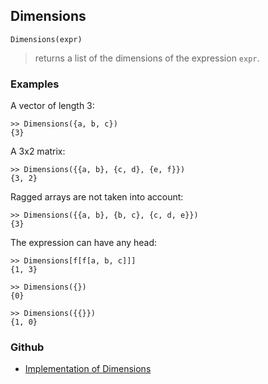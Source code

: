 ## Dimensions

```
Dimensions(expr)
```

> returns a list of the dimensions of the expression `expr`.

### Examples

A vector of length 3:

```
>> Dimensions({a, b, c})
{3}
```

A 3x2 matrix:

```
>> Dimensions({{a, b}, {c, d}, {e, f}})
{3, 2}
```

Ragged arrays are not taken into account:

```
>> Dimensions({{a, b}, {b, c}, {c, d, e}})
{3}
```

The expression can have any head:

```
>> Dimensions[f[f[a, b, c]]]
{1, 3}

>> Dimensions({})
{0}

>> Dimensions({{}})
{1, 0}
```

### Github

* [Implementation of Dimensions](https://github.com/axkr/symja_android_library/blob/master/symja_android_library/matheclipse-core/src/main/java/org/matheclipse/core/builtin/LinearAlgebra.java#L1141) 
